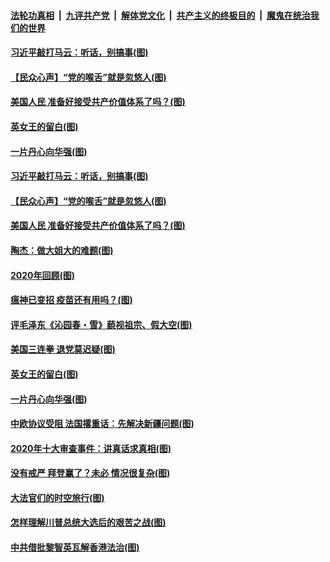

####  [法轮功真相](../../../../basic/blob/master/README.md?t=12301531) &nbsp;|&nbsp; [九评共产党](../../../../9ping.md/blob/master/README.md?t=12301531) &nbsp;|&nbsp; [解体党文化](../../../../jtdwh.md/blob/master/README.md?t=12301531)  &nbsp;|&nbsp; [共产主义的终极目的](../../../../gczydzjmd.md/blob/master/README.md?t=12301531) &nbsp;|&nbsp; [魔鬼在统治我们的世界](../../../../mgztzwmdsj.md/blob/master/README.md?t=12301531) 

#### [习近平敲打马云：听话，别搞事(图)](../pages/p4/957478.md?t=12301531) 

#### [【民众心声】“党的喉舌”就是忽悠人(图)](../pages/p4/957254.md?t=12301531) 

#### [美国人民 准备好接受共产价值体系了吗？(图)](../pages/p4/957476.md?t=12301531) 


#### [英女王的留白(图)](../pages/p4/957349.md?t=12301531) 

#### [一片丹心向华强(图)](../pages/p4/957347.md?t=12301531) 

#### [习近平敲打马云：听话，别搞事(图)](../pages/p4/957478.md?t=12301531) 

#### [【民众心声】“党的喉舌”就是忽悠人(图)](../pages/p4/957254.md?t=12301531) 

#### [美国人民 准备好接受共产价值体系了吗？(图)](../pages/p4/957476.md?t=12301531) 


#### [陶杰：做大姐大的难题(图)](../pages/p4/957482.md?t=12301531) 

#### [2020年回顾(图)](../pages/p4/957470.md?t=12301531) 

#### [瘟神已变招 疫苗还有用吗？(图)](../pages/p4/957467.md?t=12301531) 



#### [评毛泽东《沁园春・雪》藐视祖宗、假大空(图)](../pages/p4/957384.md?t=12301531) 

#### [美国三连拳 退党莫迟疑(图)](../pages/p4/957381.md?t=12301531) 

#### [英女王的留白(图)](../pages/p4/957349.md?t=12301531) 

#### [一片丹心向华强(图)](../pages/p4/957347.md?t=12301531) 

#### [中欧协议受阻 法国撂重话：先解决新疆问题(图)](../pages/p4/957343.md?t=12301531) 

#### [2020年十大审查事件：讲真话求真相(图)](../pages/p4/957348.md?t=12301531) 


#### [没有戒严 拜登赢了？未必 情况很复杂(图)](../pages/p4/956528.md?t=12301531) 

#### [大法官们的时空旅行(图)](../pages/p4/957282.md?t=12301531) 

#### [怎样理解川普总统大选后的艰苦之战(图)](../pages/p4/957257.md?t=12301531) 

#### [中共借批黎智英瓦解香港法治(图)](../pages/p4/957253.md?t=12301531) 

